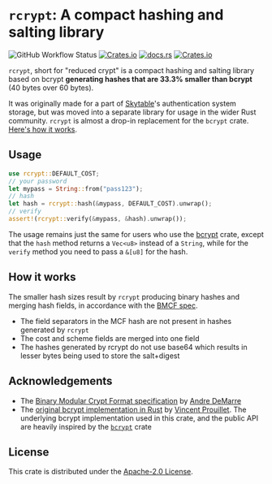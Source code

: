 # `rcrypt`: A compact hashing and salting library

![GitHub Workflow Status](https://img.shields.io/github/workflow/status/ohsayan/rcrypt/Test?label=tests&logo=rust&style=flat-square) [![Crates.io](https://img.shields.io/crates/v/rcrypt?style=flat-square)](https://crates.io/crates/rcrypt) [![docs.rs](https://img.shields.io/docsrs/rcrypt?style=flat-square)](https://docs.rs/rcrypt) [![Crates.io](https://img.shields.io/crates/l/rcrypt?style=flat-square)](./LICENSE)

`rcrypt`, short for "reduced crypt" is a compact hashing and salting library based on bcrypt **generating hashes that are 33.3% smaller than bcrypt** (40 bytes over 60 bytes).

It was originally made for a part of [Skytable](https://github.com/skytable/skytable)'s authentication
system storage, but was moved into a separate library for usage in the wider Rust community.
`rcrypt` is almost a drop-in replacement for the `bcrypt` crate. [Here's how it works](#how-it-works).

## Usage

```rust
use rcrypt::DEFAULT_COST;
// your password
let mypass = String::from("pass123");
// hash
let hash = rcrypt::hash(&mypass, DEFAULT_COST).unwrap();
// verify
assert!(rcrypt::verify(&mypass, &hash).unwrap());
```

The usage remains just the same for users who use the [bcrypt](https://crates.io/crates/bcrypt) crate, except that the `hash` method returns a `Vec<u8>` instead of a `String`, while for the `verify` method you need to pass a `&[u8]` for the hash.

## How it works

The smaller hash sizes result by `rcrypt` producing binary hashes and merging hash fields, in accordance
with the [BMCF spec](https://github.com/ademarre/binary-mcf).

- The field separators in the MCF hash are not present in hashes generated by `rcrypt`
- The cost and scheme fields are merged into one field
- The hashes generated by rcrypt do not use base64 which results in lesser bytes being used to store the
  salt+digest

## Acknowledgements

- The [Binary Modular Crypt Format specification](https://github.com/ademarre/binary-mcf) by [Andre DeMarre](https://github.com/ademarre)
- The [original bcrypt implementation in Rust](https://github.com/Keats/rust-bcrypt) by [Vincent Prouillet](https://github.com/Keats). The underlying
  bcrypt implementation used in this crate, and the public API are heavily inspired by the
  [`bcrypt`](https://crates.io/crates/bcrypt) crate

## License

This crate is distributed under the [Apache-2.0 License](./LICENSE).
